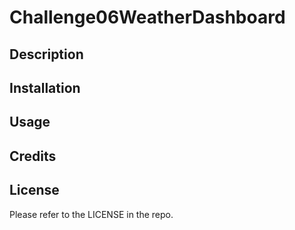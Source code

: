 # Challenge06WeatherDashboard
## Description

## Installation

## Usage

## Credits

## License

Please refer to the LICENSE in the repo.
